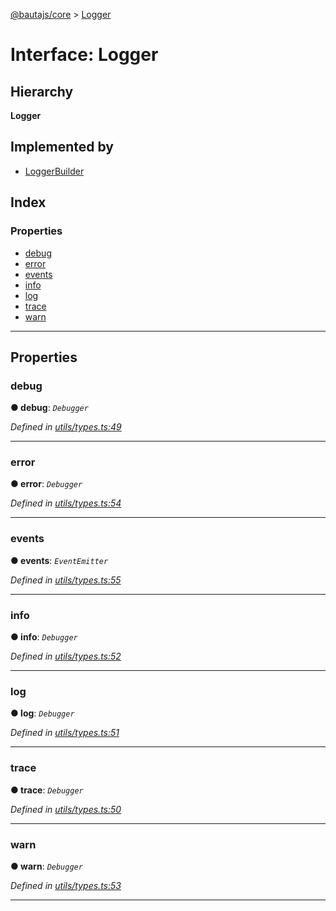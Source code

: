 [@bautajs/core](../README.md) > [Logger](../interfaces/logger.md)

# Interface: Logger

## Hierarchy

**Logger**

## Implemented by

* [LoggerBuilder](../classes/loggerbuilder.md)

## Index

### Properties

* [debug](logger.md#debug)
* [error](logger.md#error)
* [events](logger.md#events)
* [info](logger.md#info)
* [log](logger.md#log)
* [trace](logger.md#trace)
* [warn](logger.md#warn)

---

## Properties

<a id="debug"></a>

###  debug

**● debug**: *`Debugger`*

*Defined in [utils/types.ts:49](https://github.axa.com/Digital/bauta-nodejs/blob/9a199d7/packages/bautajs/src/utils/types.ts#L49)*

___
<a id="error"></a>

###  error

**● error**: *`Debugger`*

*Defined in [utils/types.ts:54](https://github.axa.com/Digital/bauta-nodejs/blob/9a199d7/packages/bautajs/src/utils/types.ts#L54)*

___
<a id="events"></a>

###  events

**● events**: *`EventEmitter`*

*Defined in [utils/types.ts:55](https://github.axa.com/Digital/bauta-nodejs/blob/9a199d7/packages/bautajs/src/utils/types.ts#L55)*

___
<a id="info"></a>

###  info

**● info**: *`Debugger`*

*Defined in [utils/types.ts:52](https://github.axa.com/Digital/bauta-nodejs/blob/9a199d7/packages/bautajs/src/utils/types.ts#L52)*

___
<a id="log"></a>

###  log

**● log**: *`Debugger`*

*Defined in [utils/types.ts:51](https://github.axa.com/Digital/bauta-nodejs/blob/9a199d7/packages/bautajs/src/utils/types.ts#L51)*

___
<a id="trace"></a>

###  trace

**● trace**: *`Debugger`*

*Defined in [utils/types.ts:50](https://github.axa.com/Digital/bauta-nodejs/blob/9a199d7/packages/bautajs/src/utils/types.ts#L50)*

___
<a id="warn"></a>

###  warn

**● warn**: *`Debugger`*

*Defined in [utils/types.ts:53](https://github.axa.com/Digital/bauta-nodejs/blob/9a199d7/packages/bautajs/src/utils/types.ts#L53)*

___

